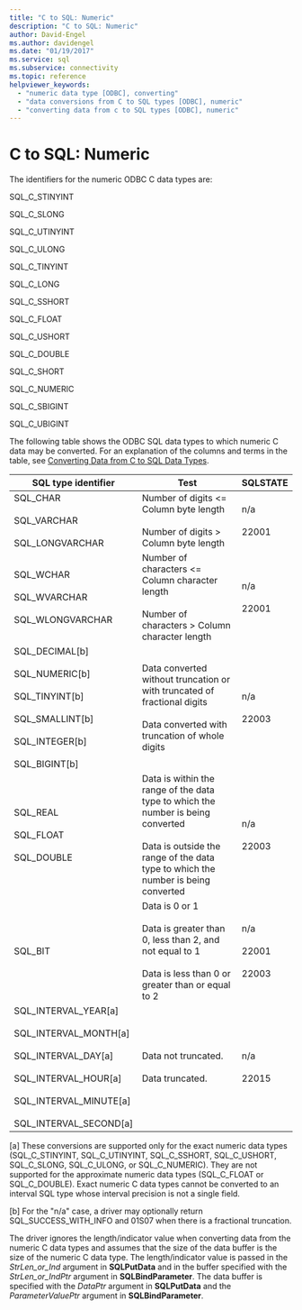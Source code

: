 ```yaml
---
title: "C to SQL: Numeric"
description: "C to SQL: Numeric"
author: David-Engel
ms.author: davidengel
ms.date: "01/19/2017"
ms.service: sql
ms.subservice: connectivity
ms.topic: reference
helpviewer_keywords:
  - "numeric data type [ODBC], converting"
  - "data conversions from C to SQL types [ODBC], numeric"
  - "converting data from c to SQL types [ODBC], numeric"
---
```

# C to SQL: Numeric
The identifiers for the numeric ODBC C data types are:  
  
 SQL_C_STINYINT  
  
 SQL_C_SLONG  
  
 SQL_C_UTINYINT  
  
 SQL_C_ULONG  
  
 SQL_C_TINYINT  
  
 SQL_C_LONG  
  
 SQL_C_SSHORT  
  
 SQL_C_FLOAT  
  
 SQL_C_USHORT  
  
 SQL_C_DOUBLE  
  
 SQL_C_SHORT  
  
 SQL_C_NUMERIC  
  
 SQL_C_SBIGINT  
  
 SQL_C_UBIGINT  
  
 The following table shows the ODBC SQL data types to which numeric C data may be converted. For an explanation of the columns and terms in the table, see [Converting Data from C to SQL Data Types](../../../odbc/reference/appendixes/converting-data-from-c-to-sql-data-types.md).  
  
|SQL type identifier|Test|SQLSTATE|  
|-------------------------|----------|--------------|  
|SQL_CHAR<br /><br /> SQL_VARCHAR<br /><br /> SQL_LONGVARCHAR|Number of digits <= Column byte length<br /><br /> Number of digits > Column byte length|n/a<br /><br /> 22001|  
|SQL_WCHAR<br /><br /> SQL_WVARCHAR<br /><br /> SQL_WLONGVARCHAR|Number of characters <= Column character length<br /><br /> Number of characters > Column character length|n/a<br /><br /> 22001|  
|SQL_DECIMAL[b]<br /><br /> SQL_NUMERIC[b]<br /><br /> SQL_TINYINT[b]<br /><br /> SQL_SMALLINT[b]<br /><br /> SQL_INTEGER[b]<br /><br /> SQL_BIGINT[b]|Data converted without truncation or with truncated of fractional digits<br /><br /> Data converted with truncation of whole digits|n/a<br /><br /> 22003|  
|SQL_REAL<br /><br /> SQL_FLOAT<br /><br /> SQL_DOUBLE|Data is within the range of the data type to which the number is being converted<br /><br /> Data is outside the range of the data type to which the number is being converted|n/a<br /><br /> 22003|  
|SQL_BIT|Data is 0 or 1<br /><br /> Data is greater than 0, less than 2, and not equal to 1<br /><br /> Data is less than 0 or greater than or equal to 2|n/a<br /><br /> 22001<br /><br /> 22003|  
|SQL_INTERVAL_YEAR[a]<br /><br /> SQL_INTERVAL_MONTH[a]<br /><br /> SQL_INTERVAL_DAY[a]<br /><br /> SQL_INTERVAL_HOUR[a]<br /><br /> SQL_INTERVAL_MINUTE[a]<br /><br /> SQL_INTERVAL_SECOND[a]|Data not truncated.<br /><br /> Data truncated.|n/a<br /><br /> 22015|  
  
 [a]   These conversions are supported only for the exact numeric data types (SQL_C_STINYINT, SQL_C_UTINYINT, SQL_C_SSHORT, SQL_C_USHORT, SQL_C_SLONG, SQL_C_ULONG, or SQL_C_NUMERIC). They are not supported for the approximate numeric data types (SQL_C_FLOAT or SQL_C_DOUBLE). Exact numeric C data types cannot be converted to an interval SQL type whose interval precision is not a single field.  
  
 [b]   For the "n/a" case, a driver may optionally return SQL_SUCCESS_WITH_INFO and 01S07 when there is a fractional truncation.  
  
 The driver ignores the length/indicator value when converting data from the numeric C data types and assumes that the size of the data buffer is the size of the numeric C data type. The length/indicator value is passed in the *StrLen_or_Ind* argument in **SQLPutData** and in the buffer specified with the *StrLen_or_IndPtr* argument in **SQLBindParameter**. The data buffer is specified with the *DataPtr* argument in **SQLPutData** and the *ParameterValuePtr* argument in **SQLBindParameter**.
